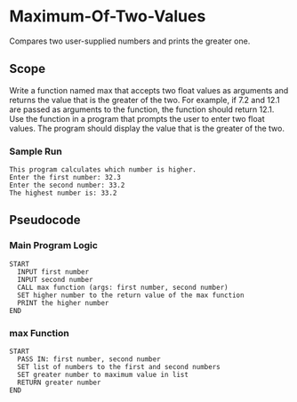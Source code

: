 # Maximum-Of-Two-Values
 Compares two user-supplied numbers and prints the greater one.

## Scope
 Write a function named max that accepts two float values as arguments and returns the value that is the greater of the two. For example, if 7.2 and 12.1 are passed as arguments to the function, the function should return 12.1. Use the function in a program that prompts the user to enter two float values. The program should display the value that is the greater of the two.

### Sample Run
    This program calculates which number is higher.
    Enter the first number: 32.3
    Enter the second number: 33.2
    The highest number is: 33.2

## Pseudocode
### Main Program Logic
    START
      INPUT first number
      INPUT second number
      CALL max function (args: first number, second number)
      SET higher number to the return value of the max function
      PRINT the higher number
    END

### max Function
    START
      PASS IN: first number, second number
      SET list of numbers to the first and second numbers
      SET greater number to maximum value in list
      RETURN greater number
    END
